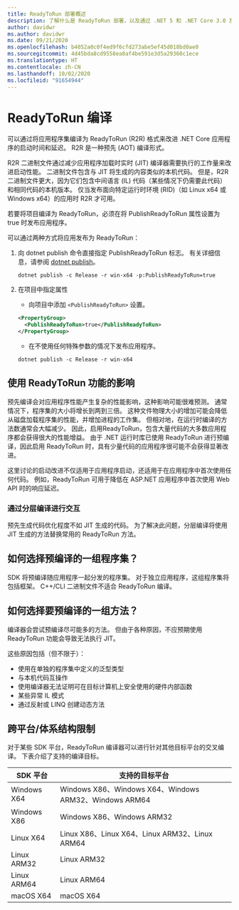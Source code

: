 ```yaml
---
title: ReadyToRun 部署概述
description: 了解什么是 ReadyToRun 部署，以及通过 .NET 5 和 .NET Core 3.0 及更高版本发布应用时为什么应考虑使用它。
author: davidwr
ms.author: davidwr
ms.date: 09/21/2020
ms.openlocfilehash: b4052a0c0f4ed9f6cfd273abe5ef45d018bd0ae0
ms.sourcegitcommit: 4d45bda8cd9558ea8af4be591e3d5a29360c1ece
ms.translationtype: HT
ms.contentlocale: zh-CN
ms.lasthandoff: 10/02/2020
ms.locfileid: "91654944"
---
```

# <a name="readytorun-compilation"></a>ReadyToRun 编译

可以通过将应用程序集编译为 ReadyToRun (R2R) 格式来改进 .NET Core 应用程序的启动时间和延迟。 R2R 是一种预先 (AOT) 编译形式。

R2R 二进制文件通过减少应用程序加载时实时 (JIT) 编译器需要执行的工作量来改进启动性能。 二进制文件包含与 JIT 将生成的内容类似的本机代码。 但是，R2R 二进制文件更大，因为它们包含中间语言 (IL) 代码（某些情况下仍需要此代码）和相同代码的本机版本。 仅当发布面向特定运行时环境 (RID)（如 Linux x64 或 Windows x64）的应用时 R2R 才可用。

若要将项目编译为 ReadyToRun，必须在将 PublishReadyToRun 属性设置为 true 时发布应用程序。

可以通过两种方式将应用发布为 ReadyToRun：

01. 向 dotnet publish 命令直接指定 PublishReadyToRun 标志。 有关详细信息，请参阅 [dotnet publish](../tools/dotnet-publish.md)。

    ```dotnetcli
    dotnet publish -c Release -r win-x64 -p:PublishReadyToRun=true
    ```

02. 在项目中指定属性

    - 向项目中添加 `<PublishReadyToRun>` 设置。

    ```xml
    <PropertyGroup>
      <PublishReadyToRun>true</PublishReadyToRun>
    </PropertyGroup>
    ```

    - 在不使用任何特殊参数的情况下发布应用程序。

    ```dotnetcli
    dotnet publish -c Release -r win-x64
    ```

## <a name="impact-of-using-the-readytorun-feature"></a>使用 ReadyToRun 功能的影响

预先编译会对应用程序性能产生复杂的性能影响，这种影响可能很难预测。 通常情况下，程序集的大小将增长到两到三倍。 这种文件物理大小的增加可能会降低从磁盘加载程序集的性能，并增加进程的工作集。 但相对地，在运行时编译的方法数通常会大幅减少。 因此，启用ReadyToRun，包含大量代码的大多数应用程序都会获得很大的性能增益。 由于 .NET 运行时库已使用 ReadyToRun 进行预编译，因此启用 ReadyToRun 时，具有少量代码的应用程序很可能不会获得显著改进。

这里讨论的启动改进不仅适用于应用程序启动，还适用于在应用程序中首次使用任何代码。 例如，ReadyToRun 可用于降低在 ASP.NET 应用程序中首次使用 Web API 时的响应延迟。

### <a name="interaction-with-tiered-compilation"></a>通过分层编译进行交互

预先生成代码优化程度不如 JIT 生成的代码。 为了解决此问题，分层编译将使用 JIT 生成的方法替换常用的 ReadyToRun 方法。

## <a name="how-is-the-set-of-precompiled-assemblies-chosen"></a>如何选择预编译的一组程序集？

SDK 将预编译随应用程序一起分发的程序集。 对于独立应用程序，这组程序集将包括框架。 C++/CLI 二进制文件不适合 ReadyToRun 编译。

## <a name="how-is-the-set-of-methods-to-precompile-chosen"></a>如何选择要预编译的一组方法？

编译器会尝试预编译尽可能多的方法。 但由于各种原因，不应预期使用 ReadyToRun 功能会导致无法执行 JIT。

这些原因包括（但不限于）：

- 使用在单独的程序集中定义的泛型类型
- 与本机代码互操作
- 使用编译器无法证明可在目标计算机上安全使用的硬件内部函数
- 某些异常 IL 模式
- 通过反射或 LINQ 创建动态方法

## <a name="cross-platformarchitecture-restrictions"></a>跨平台/体系结构限制

对于某些 SDK 平台，ReadyToRun 编译器可以进行针对其他目标平台的交叉编译。 下表介绍了支持的编译目标。

| SDK 平台 | 支持的目标平台 |
| ------------ | --------------------------- |
| Windows X64  | Windows X86、Windows X64、Windows ARM32、Windows ARM64 |
| Windows X86  | Windows X86、Windows ARM32 |
| Linux X64    | Linux X86、Linux X64、Linux ARM32、Linux ARM64 |
| Linux ARM32  | Linux ARM32 |
| Linux ARM64  | Linux ARM64 |
| macOS X64    | macOS X64 |
